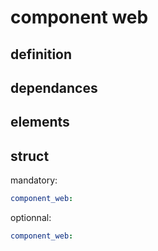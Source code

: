 # component web

## definition

## dependances

## elements

## struct

mandatory:

```yaml
component_web:
```

optionnal:

```yaml
component_web:
```
